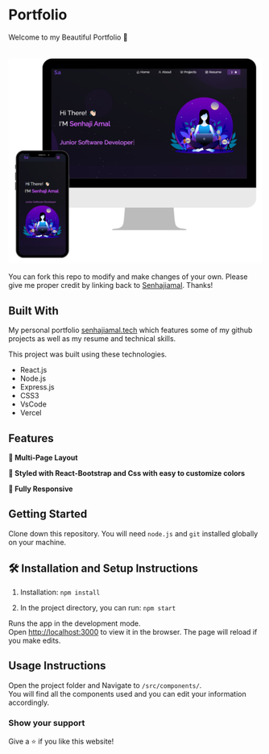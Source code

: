 <h1>Portfolio </h1>
Welcome to my Beautiful Portfolio 🥰
</br></br></br>
<div align="center">
  <img alt="Demo" src="./images/readme.png" />
</div>

You can fork this repo to modify and make changes of your own. Please give me proper credit by linking back to [Senhajiamal](https://github.com/amalsenhaji/Portfolio). Thanks!

## Built With

My personal portfolio <a href="https://github.com/amalsenhaji/Portfolio/" target="_blank">senhajiamal.tech</a> which features some of my github projects as well as my resume and technical skills.<br/>

This project was built using these technologies.

- React.js
- Node.js
- Express.js
- CSS3
- VsCode
- Vercel

## Features

**📖 Multi-Page Layout**

**🎨 Styled with React-Bootstrap and Css with easy to customize colors**

**📱 Fully Responsive**

## Getting Started

Clone down this repository. You will need `node.js` and `git` installed globally on your machine.

## 🛠 Installation and Setup Instructions

1. Installation: `npm install`

2. In the project directory, you can run: `npm start`

Runs the app in the development mode.\
Open [http://localhost:3000](http://localhost:3000) to view it in the browser.
The page will reload if you make edits.

## Usage Instructions

Open the project folder and Navigate to `/src/components/`. <br/>
You will find all the components used and you can edit your information accordingly.

### Show your support

Give a ⭐ if you like this website!


